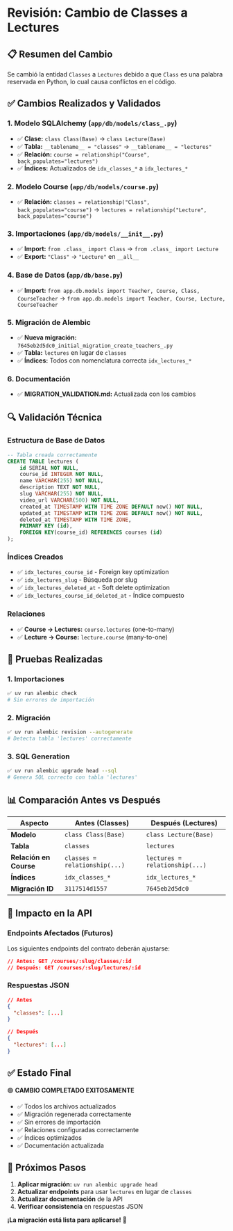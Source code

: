 # Revisión: Cambio de Classes a Lectures

## 📋 Resumen del Cambio

Se cambió la entidad `Classes` a `Lectures` debido a que `Class` es una palabra reservada en Python, lo cual causa conflictos en el código.

## ✅ Cambios Realizados y Validados

### 1. **Modelo SQLAlchemy** (`app/db/models/class_.py`)
- ✅ **Clase:** `class Class(Base)` → `class Lecture(Base)`
- ✅ **Tabla:** `__tablename__ = "classes"` → `__tablename__ = "lectures"`
- ✅ **Relación:** `course = relationship("Course", back_populates="lectures")`
- ✅ **Índices:** Actualizados de `idx_classes_*` a `idx_lectures_*`

### 2. **Modelo Course** (`app/db/models/course.py`)
- ✅ **Relación:** `classes = relationship("Class", back_populates="course")` → `lectures = relationship("Lecture", back_populates="course")`

### 3. **Importaciones** (`app/db/models/__init__.py`)
- ✅ **Import:** `from .class_ import Class` → `from .class_ import Lecture`
- ✅ **Export:** `"Class"` → `"Lecture"` en `__all__`

### 4. **Base de Datos** (`app/db/base.py`)
- ✅ **Import:** `from app.db.models import Teacher, Course, Class, CourseTeacher` → `from app.db.models import Teacher, Course, Lecture, CourseTeacher`

### 5. **Migración de Alembic**
- ✅ **Nueva migración:** `7645eb2d5dc0_initial_migration_create_teachers_.py`
- ✅ **Tabla:** `lectures` en lugar de `classes`
- ✅ **Índices:** Todos con nomenclatura correcta `idx_lectures_*`

### 6. **Documentación**
- ✅ **MIGRATION_VALIDATION.md:** Actualizada con los cambios

## 🔍 Validación Técnica

### Estructura de Base de Datos
```sql
-- Tabla creada correctamente
CREATE TABLE lectures (
    id SERIAL NOT NULL, 
    course_id INTEGER NOT NULL, 
    name VARCHAR(255) NOT NULL, 
    description TEXT NOT NULL, 
    slug VARCHAR(255) NOT NULL, 
    video_url VARCHAR(500) NOT NULL, 
    created_at TIMESTAMP WITH TIME ZONE DEFAULT now() NOT NULL, 
    updated_at TIMESTAMP WITH TIME ZONE DEFAULT now() NOT NULL, 
    deleted_at TIMESTAMP WITH TIME ZONE, 
    PRIMARY KEY (id), 
    FOREIGN KEY(course_id) REFERENCES courses (id)
);
```

### Índices Creados
- ✅ `idx_lectures_course_id` - Foreign key optimization
- ✅ `idx_lectures_slug` - Búsqueda por slug
- ✅ `idx_lectures_deleted_at` - Soft delete optimization
- ✅ `idx_lectures_course_id_deleted_at` - Índice compuesto

### Relaciones
- ✅ **Course → Lectures:** `course.lectures` (one-to-many)
- ✅ **Lecture → Course:** `lecture.course` (many-to-one)

## 🧪 Pruebas Realizadas

### 1. **Importaciones**
```bash
✅ uv run alembic check
# Sin errores de importación
```

### 2. **Migración**
```bash
✅ uv run alembic revision --autogenerate
# Detecta tabla 'lectures' correctamente
```

### 3. **SQL Generation**
```bash
✅ uv run alembic upgrade head --sql
# Genera SQL correcto con tabla 'lectures'
```

## 📊 Comparación Antes vs Después

| Aspecto | Antes (Classes) | Después (Lectures) |
|---------|-----------------|-------------------|
| **Modelo** | `class Class(Base)` | `class Lecture(Base)` |
| **Tabla** | `classes` | `lectures` |
| **Relación en Course** | `classes = relationship(...)` | `lectures = relationship(...)` |
| **Índices** | `idx_classes_*` | `idx_lectures_*` |
| **Migración ID** | `3117514d1557` | `7645eb2d5dc0` |

## 🎯 Impacto en la API

### Endpoints Afectados (Futuros)
Los siguientes endpoints del contrato deberán ajustarse:

```json
// Antes: GET /courses/:slug/classes/:id
// Después: GET /courses/:slug/lectures/:id
```

### Respuestas JSON
```json
// Antes
{
  "classes": [...]
}

// Después  
{
  "lectures": [...]
}
```

## ✅ Estado Final

🟢 **CAMBIO COMPLETADO EXITOSAMENTE**

- ✅ Todos los archivos actualizados
- ✅ Migración regenerada correctamente
- ✅ Sin errores de importación
- ✅ Relaciones configuradas correctamente
- ✅ Índices optimizados
- ✅ Documentación actualizada

## 🚀 Próximos Pasos

1. **Aplicar migración:** `uv run alembic upgrade head`
2. **Actualizar endpoints** para usar `lectures` en lugar de `classes`
3. **Actualizar documentación** de la API
4. **Verificar consistencia** en respuestas JSON

**¡La migración está lista para aplicarse!** 🎉 